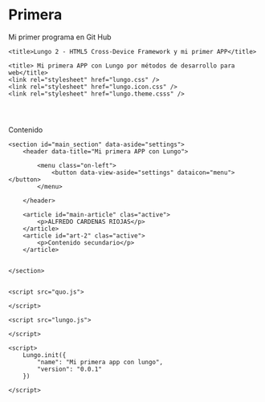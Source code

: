 # Primera
Mi primer programa en Git Hub

<!DOCTYPE HTML>


<head>
    <meta charset="utf-8">

    <title>Lungo 2 - HTML5 Cross-Device Framework y mi primer APP</title>

    <title> Mi primera APP con Lungo por métodos de desarrollo para web</title>
    <link rel="stylesheet" href="lungo.css" />
    <link rel="stylesheet" href="lungo.icon.css" />
    <link rel="stylesheet" href="lungo.theme.csss" />

</head>

<body>
<aside id="settings">
    <header data-title="Menu"></header>
<article class="active">Contenido</article>
</aside>


    <section id="main_section" data-aside="settings">
        <header data-title="Mi primera APP con Lungo">

            <menu class="on-left">
                <button data-view-aside="settings" dataicon="menu"></button>
            </menu>

        </header>

        <article id="main-article" clas="active">
            <p>ALFREDO CARDENAS RIOJAS</p>
        </article>
        <article id="art-2" clas="active">
            <p>Contenido secundario</p>
        </article>


    </section>


    <script src="quo.js">

    </script>

    <script src="lungo.js">

    </script>

    <script>
        Lungo.init({
            "name": "Mi primera app con lungo",
            "version": "0.0.1"
        })

    </script>
</body>
</html>
